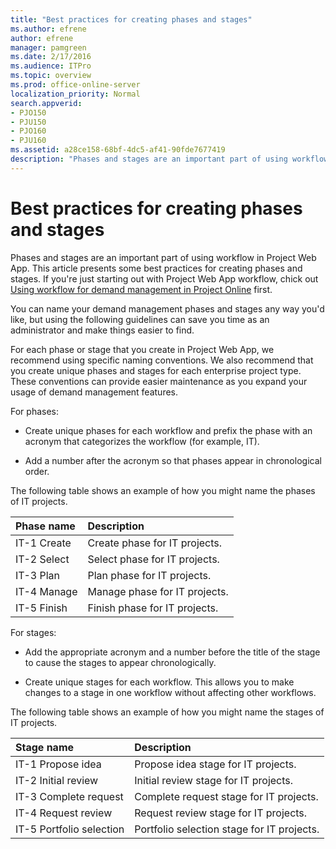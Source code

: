 ```yaml
---
title: "Best practices for creating phases and stages"
ms.author: efrene
author: efrene
manager: pamgreen
ms.date: 2/17/2016
ms.audience: ITPro
ms.topic: overview
ms.prod: office-online-server
localization_priority: Normal
search.appverid:
- PJO150
- PJU150
- PJO160
- PJU160
ms.assetid: a28ce158-68bf-4dc5-af41-90fde7677419
description: "Phases and stages are an important part of using workflow in Project Web App. This article presents some best practices for creating phases and stages. If you're just starting out with Project Web App workflow, chick out Using workflow for demand management in Project Online first."
---
```


# Best practices for creating phases and stages

Phases and stages are an important part of using workflow in Project Web App. This article presents some best practices for creating phases and stages. If you're just starting out with Project Web App workflow, chick out [Using workflow for demand management in Project Online](using-workflow-for-demand-management-in-project-online.md) first. 
  
You can name your demand management phases and stages any way you'd like, but using the following guidelines can save you time as an administrator and make things easier to find.
  
For each phase or stage that you create in Project Web App, we recommend using specific naming conventions. We also recommend that you create unique phases and stages for each enterprise project type. These conventions can provide easier maintenance as you expand your usage of demand management features. 
  
For phases:
  
- Create unique phases for each workflow and prefix the phase with an acronym that categorizes the workflow (for example, IT).
    
- Add a number after the acronym so that phases appear in chronological order.
    
The following table shows an example of how you might name the phases of IT projects.
  
|**Phase name**|**Description**|
|:-----|:-----|
|IT-1 Create  <br/> |Create phase for IT projects.  <br/> |
|IT-2 Select  <br/> |Select phase for IT projects.  <br/> |
|IT-3 Plan  <br/> |Plan phase for IT projects.  <br/> |
|IT-4 Manage  <br/> |Manage phase for IT projects.  <br/> |
|IT-5 Finish  <br/> |Finish phase for IT projects.  <br/> |
   
For stages:
  
- Add the appropriate acronym and a number before the title of the stage to cause the stages to appear chronologically.
    
- Create unique stages for each workflow. This allows you to make changes to a stage in one workflow without affecting other workflows.
    
The following table shows an example of how you might name the stages of IT projects.
  
|**Stage name**|**Description**|
|:-----|:-----|
|IT-1 Propose idea  <br/> |Propose idea stage for IT projects.  <br/> |
|IT-2 Initial review  <br/> |Initial review stage for IT projects.  <br/> |
|IT-3 Complete request  <br/> |Complete request stage for IT projects.  <br/> |
|IT-4 Request review  <br/> |Request review stage for IT projects.  <br/> |
|IT-5 Portfolio selection  <br/> |Portfolio selection stage for IT projects.  <br/> |
   

